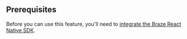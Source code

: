 ## Prerequisites

Before you can use this feature, you'll need to [integrate the Braze React Native SDK]({{site.baseurl}}/developer_guide/platforms/react_native/sdk_integration/).